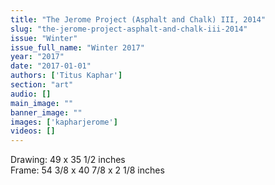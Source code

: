 ```yaml
---
title: "The Jerome Project (Asphalt and Chalk) III, 2014"
slug: "the-jerome-project-asphalt-and-chalk-iii-2014"
issue: "Winter"
issue_full_name: "Winter 2017"
year: "2017"
date: "2017-01-01"
authors: ['Titus Kaphar']
section: "art"
audio: []
main_image: ""
banner_image: ""
images: ['kapharjerome']
videos: []
---
```

Drawing: 49 x 35 1/2 inches  
Frame: 54 3/8 x 40 7/8 x 2 1/8 inches

